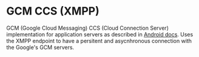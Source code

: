 GCM CCS (XMPP)
==============

GCM (Google Cloud Messaging) CCS (Cloud Connection Server) implementation for application servers as described in [Android docs](https://developer.android.com/google/gcm/ccs.html).
Uses the XMPP endpoint to have a persitent and asycnhronous connection with the Google's GCM servers.
